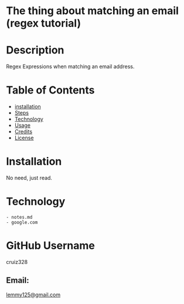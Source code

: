 # The thing about matching an email (regex tutorial)
# Description
  Regex Expressions when matching an email address.
# Table of Contents
  - [installation](#installation)
  - [Steps](#steps)
  - [Technology](#technology)
  - [Usage](#usage)
  - [Credits](#credits)
  - [License](#license)
 # Installation
No need, just read.
# Technology 
	- notes.md
    - google.com
# GitHub Username
 cruiz328 
## Email:
lemmy125@gmail.com